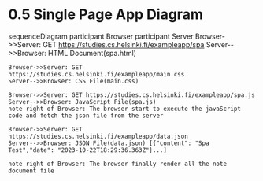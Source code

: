# 0.5 Single Page App Diagram

sequenceDiagram
participant Browser
participant Server
Browser->>Server: GET https://studies.cs.helsinki.fi/exampleapp/spa
Server-->>Browser: HTML Document(spa.html)

    Browser->>Server: GET https://studies.cs.helsinki.fi/exampleapp/main.css
    Server-->>Browser: CSS File(main.css)

    Browser->>Server: GET https://studies.cs.helsinki.fi/exampleapp/spa.js
    Server-->>Browser: JavaScript File(spa.js)
    note right of Browser: The browser start to execute the javaScript code and fetch the json file from the server

    Browser->>Server: GET https://studies.cs.helsinki.fi/exampleapp/data.json
    Server-->>Browser: JSON File(data.json) [{"content": "Spa Test","date": "2023-10-22T18:29:36.363Z"}...]

    note right of Browser: The browser finally render all the note document file
